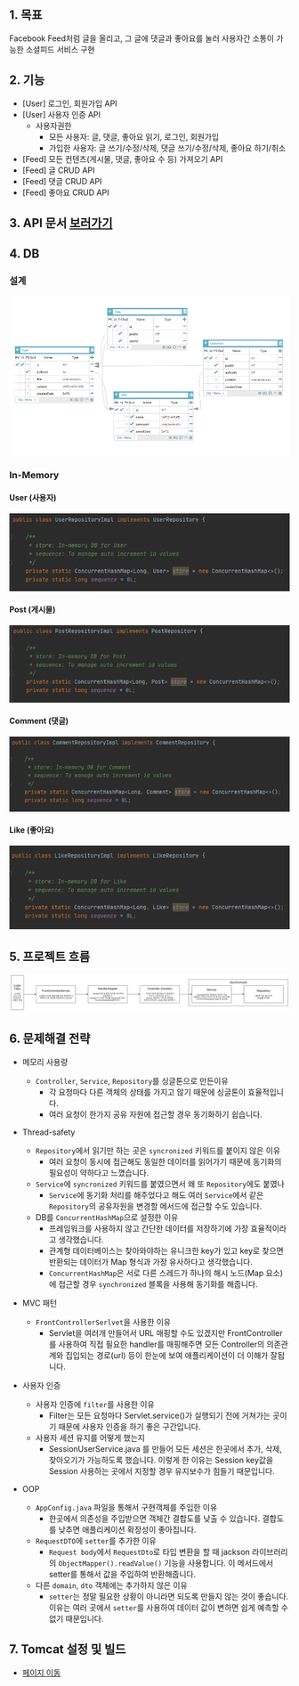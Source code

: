 ## 1. 목표
Facebook Feed처럼 글을 올리고, 그 글에 댓글과 좋아요를 눌러 사용자간 소통이 가능한 소셜피드 서비스 구현

## 2. 기능
- [User] 로그인, 회원가입 API
- [User] 사용자 인증 API
    - 사용자권한
        - 모든 사용자: 글, 댓글, 좋아요 읽기, 로그인, 회원가입
        - 가입한 사용자: 글 쓰기/수정/삭제, 댓글 쓰기/수정/삭제, 좋아요 하기/취소
- [Feed] 모든 컨텐츠(게시물, 댓글, 좋아요 수 등) 가져오기 API
- [Feed] 글 CRUD API
- [Feed] 댓글 CRUD API
- [Feed] 좋아요 CRUD API

## 3. API 문서 [보러가기](https://documenter.getpostman.com/view/8568933/TzedhQh6)

## 4. DB
### 설계
<img src = "/docs/images/db_structure.png">

### In-Memory
#### User (사용자)
<img src = "/docs/images/db_user.png">

#### Post (게시물)
<img src = "/docs/images/db_post.png">

#### Comment (댓글)
<img src = "/docs/images/db_comment.png">

#### Like (좋아요)
<img src = "/docs/images/db_like.png">

## 5. 프로젝트 흐름
<img src = "docs/images/request_flow.png">

## 6. 문제해결 전략
- 메모리 사용량
    - `Controller`, `Service`, `Repository`를 싱글톤으로 만든이유
        - 각 요청마다 다른 객체의 상태를 가지고 않기 때문에 싱글톤이 효율적입니다.
        - 여러 요청이 한가지 공유 자원에 접근할 경우 동기화하기 쉽습니다.
- Thread-safety
    - `Repository`에서 읽기만 하는 곳은 `syncronized` 키워드를 붙이지 않은 이유
        - 여러 요청이 동시에 접근해도 동일한 데이터를 읽어가기 때문에 동기화의 필요성이 약하다고 느꼈습니다. 
    - `Service`에 `syncronized` 키워드를 붙였으면서 왜 또 `Repository`에도 붙였나
        - `Service`에 동기화 처리를 해주었다고 해도 여러 `Service`에서  같은 `Repository`의 공유자원을 변경할 메서드에 접근할 수도 있습니다. 
    - DB를 `ConcurrentHashMap`으로 설정한 이유
        - 프레임워크를 사용하지 않고 간단한 데이터를 저장하기에 가장 효율적이라고 생각했습니다.
        - 관계형 데이터베이스는 찾아와야하는 유니크한 key가 있고 key로 찾으면 반환되는 데이터가 Map 형식과 가장 유사하다고 생각했습니다.
        - `ConcurrentHashMap`은 서로 다른 스레드가 하나의 해시 노드(Map 요소)에 접근할 경우 `synchronized` 블록을 사용해 동기화를 해줍니다.
        
- MVC 패턴
    - `FrontControllerSerlvet`을 사용한 이유
        - Servlet을 여러개 만들어서 URL 매핑할 수도 있겠지만 FrontController를 사용하여 직접 필요한 handler를 매핑해주면 
        모든 Controller의 의존관계와 집입되는 경로(url) 등이 한눈에 보여 애플리케이션이 더 이해가 잘됩니다.
        
- 사용자 인증
    - 사용자 인증에 `filter`를 사용한 이유
        - Filter는 모든 요청마다 Servlet.service()가 실행되기 전에 거쳐가는 곳이기 때문에 사용자 인증을 하기 좋은 구간입니다.
    - 사용자 세션 유지를 어떻게 했는지
        - SessionUserService.java 를 만들어 모든 세션은 한곳에서 추가, 삭제, 찾아오기가 가능하도록 했습니다. 
        이렇게 한 이유는 Session key값을 Session 사용하는 곳에서 지정할 경우 유지보수가 힘들기 때문입니다.
- OOP
    - `AppConfig.java` 파일을 통해서 구현객체를 주입한 이유
        - 한곳에서 의존성을 주입받으면 객체간 결합도를 낮출 수 있습니다. 결합도를 낮추면 애플리케이션 확장성이 좋아집니다.
    - `RequestDTO`에 `setter`를 추가한 이유
        - `Request body`에서 `RequestDto`로 타입 변환을 할 때 jackson 라이브러리의 `ObjectMapper().readValue()` 기능을 사용합니다. 이 메서드에서 setter를 통해서 값을 주입하여 반환해줍니다.
    - 다른 `domain`, `dto` 객체에는 추가하지 않은 이유
        - `setter`는 정말 필요한 상황이 아니라면 되도록 만들지 않는 것이 좋습니다. 이유는 여러 곳에서 `setter`를 사용하여 데이터 값이 변하면 쉽게 예측할 수 없기 때문입니다.

## 7. Tomcat 설정 및 빌드
- [페이지 이동](https://github.com/olivejua/feed-app/wiki/Tomcat-%EC%84%A4%EC%A0%95-%EB%B0%8F-%EB%B9%8C%EB%93%9C)
